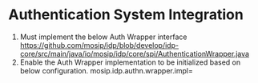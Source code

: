 # Authentication System Integration

1. Must implement the below Auth Wrapper interface
        https://github.com/mosip/idp/blob/develop/idp-core/src/main/java/io/mosip/idp/core/spi/AuthenticationWrapper.java
2. Enable the Auth Wrapper implementation to be initialized based on below configuration.
        mosip.idp.authn.wrapper.impl=<implementation label>

